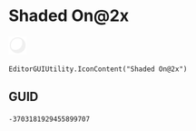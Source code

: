 # Shaded On@2x
![](/img/Shaded%20On@2x.png)

``` CSharp
EditorGUIUtility.IconContent("Shaded On@2x")
```
## GUID
```
-3703181929455899707
```
